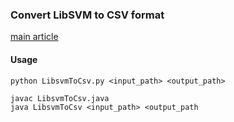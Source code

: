 ### Convert LibSVM to CSV format



[main article]()



#### Usage

`python LibsvmToCsv.py <input_path> <output_path>`



```
javac LibsvmToCsv.java
java LibsvmToCsv <input_path> <output_path
```

